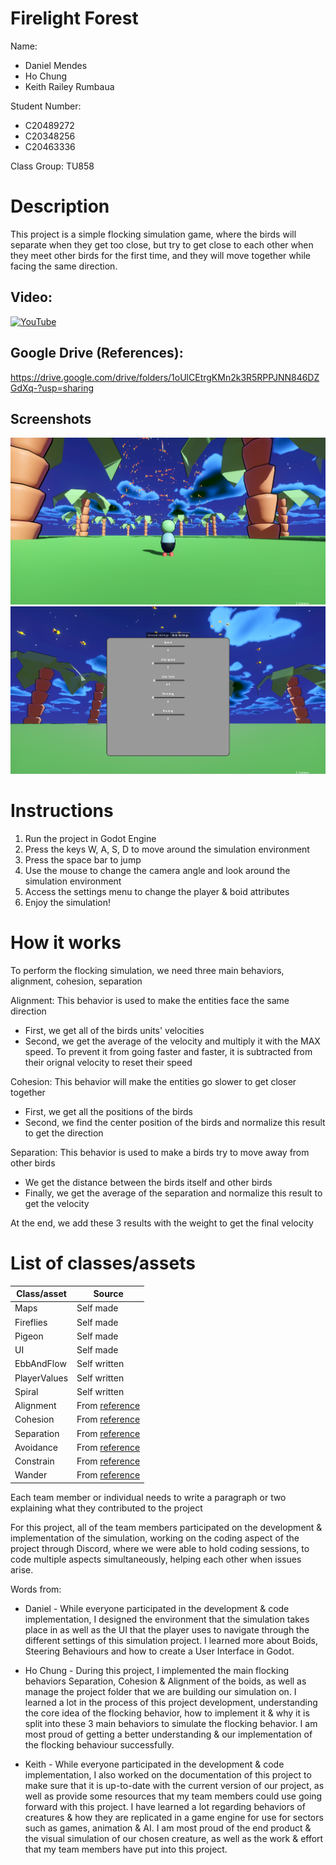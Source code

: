 # Firelight Forest

Name:
- Daniel Mendes
- Ho Chung
- Keith Railey Rumbaua

Student Number:
- C20489272
- C20348256
- C20463336

Class Group: TU858

# Description
This project is a simple flocking simulation game, where the birds will separate when they get too close, but try to get close to each other when they meet other birds for the first time, and they will move together while facing the same direction.

## Video:

[![YouTube](https://i.ytimg.com/vi/X3ocMS3Br1s/maxresdefault.jpg?sqp=-oaymwEmCIAKENAF8quKqQMa8AEB-AH-CYAC0AWKAgwIABABGEkgWChlMA8=&rs=AOn4CLCmo28N4sBOKlP_vm5AYp1ANyxO_Q)](https://www.youtube.com/watch?v=X3ocMS3Br1s)

## Google Drive (References):
https://drive.google.com/drive/folders/1oUlCEtrgKMn2k3R5RPPJNN846DZGdXq-?usp=sharing

## Screenshots
![Gameplay screenshot](images/screenshot.png)
![UI screenshot](images/screenshotui.png)

# Instructions
1. Run the project in Godot Engine
2. Press the keys W, A, S, D to move around the simulation environment
3. Press the space bar to jump
4. Use the mouse to change the camera angle and look around the simulation environment
5. Access the settings menu to change the player & boid attributes
6. Enjoy the simulation!

# How it works
To perform the flocking simulation, we need three main behaviors, alignment, cohesion, separation

Alignment: This behavior is used to make the entities face the same direction

- First, we get all of the birds units' velocities
- Second, we get the average of the velocity and multiply it with the MAX speed. To prevent it from going faster and faster, it is subtracted from their orignal velocity to reset their speed

Cohesion: This behavior will make the entities go slower to get closer together
- First, we get all the positions of the birds
- Second, we find the center position of the birds and normalize this result to get the direction

Separation: This behavior is used to make a birds try to move away from other birds
- We get the distance between the birds itself and other birds
- Finally, we get the average of the separation and normalize this result to get the velocity

At the end, we add these 3 results with the weight to get the final velocity

# List of classes/assets

| Class/asset | Source |
|-----------|-----------|
| Maps | Self made |
| Fireflies | Self made |
| Pigeon | Self made |
| UI | Self made |
| EbbAndFlow | Self written |
| PlayerValues | Self written |
| Spiral | Self written |
| Alignment | From [reference](/GodotBoids/behaviors/Alignment.gd) |
| Cohesion | From [reference](/GodotBoids/behaviors/Cohesion.gd) |
| Separation | From [reference](/GodotBoids/behaviors/Separation.gd) |
| Avoidance | From [reference](/GodotBoids/behaviors/Avoidance.gd) |
| Constrain | From [reference](/GodotBoids/behaviors/Constrain.gd) |
| Wander | From [reference](/GodotBoids/behaviors/Wander.gd) |

Each team member or individual needs to write a paragraph or two explaining what they contributed to the project

For this project, all of the team members participated on the development & implementation of the simulation, working on the coding aspect of the project through Discord, where we were able to hold coding sessions, to code multiple aspects simultaneously, helping each other when issues arise.

Words from:
- Daniel - While everyone participated in the development & code implementation, I designed the environment that the simulation takes place in as well as the UI that the player uses to navigate through the different settings of this simulation project. I learned more about Boids, Steering Behaviours and how to create a User Interface in Godot.

- Ho Chung - During this project, I implemented the main flocking behaviors Separation, Cohesion & Alignment of the boids, as well as manage the project folder that we are building our simulation on. I learned a lot in the process of this project development, understanding the core idea of the flocking behavior, how to implement it & why it is split into these 3 main behaviors to simulate the flocking behavior. I am most proud of getting a better understanding & our implementation of the flocking behaviour successfully.

- Keith -  While everyone participated in the development & code implementation, I also worked on the documentation of this project to make sure that it is up-to-date with the current version of our project, as well as provide some resources that my team members could use going forward with this project. I have learned a lot regarding behaviors of creatures & how they are replicated in a game engine for use for sectors such as games, animation & AI. I am most proud of the end product & the visual simulation of our chosen creature, as well as the work & effort that my team members have put into this project.
